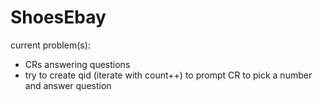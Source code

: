# ShoesEbay

current problem(s): 
- CRs answering questions 
- try to create qid (iterate with count++) to prompt CR to pick a number and answer question
